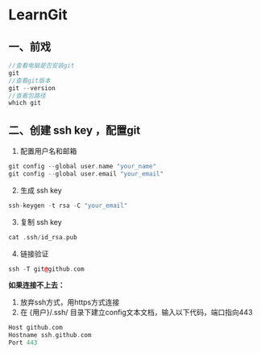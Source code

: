 # LearnGit

## 一、前戏
```cpp {.line-numbers}
//查看电脑是否安装git
git
//查看git版本
git --version
//查看包路径
which git
```
## 二、创建 ssh key ，配置git
1. 配置用户名和邮箱
```cpp {.line-numbers}
git config --global user.name "your_name"
git config --global user.email "your_email"
```
2. 生成 ssh key
```cpp {.line-numbers}
ssh-keygen -t rsa -C "your_email"
```
3. 复制 ssh key
```cpp {.line-numbers}
cat .ssh/id_rsa.pub
```
4. 链接验证
```cpp {.line-numbers}
ssh -T git@github.com
```
**如果连接不上去：**
1. 放弃ssh方式，用https方式连接
2. 在 {用户}/.ssh/ 目录下建立config文本文档，输入以下代码，端口指向443
```cpp {.line-numbers}
Host github.com
Hostname ssh.github.com
Port 443
```



